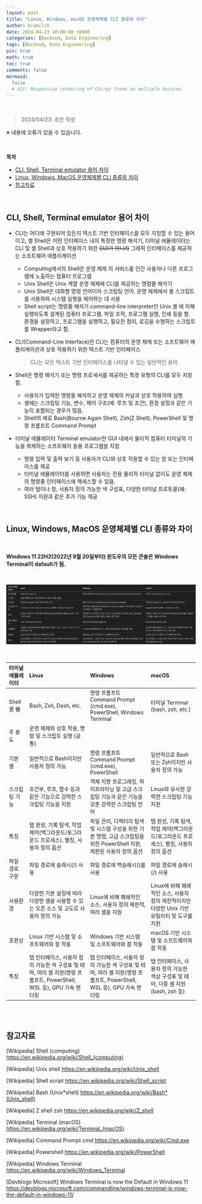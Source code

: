 ```yaml
---
layout: post
title: "Linux, Windows, macOS 운영체제별 CLI 종류와 차이"
author: bramilch
date: 2024-04-23 18:00:00 +0900
categories: [Backend, Data Engineering]
tags: [Backend, Data Engineering]
pin: true
math: true
toc: true
comments: false
mermaid:
  false
  # alt: Responsive rendering of Chirpy theme on multiple devices.
---
```


<br>

> 2024/04/23: 초안 작성

※ 내용에 오류가 있을 수 있습니다.

<br>

**목차**

- [CLI, Shell, Terminal emulator 용어 차이](#cli-shell-terminal-emulator-용어-차이)
- [Linux, Windows, MacOS 운영체제별 CLI 종류와 차이](#linux-windows-macos-운영체제별-cli-종류와-차이)
- [참고자료](#참고자료)

<br>

## CLI, Shell, Terminal emulator 용어 차이

- CLI는 어디에 구현되어 있든지 텍스트 기반 인터페이스를 모두 지칭할 수 있는 용어이고, 셸 Shell은 어떤 인터페이스 내의 특정한 명령 해석기, 터미널 에뮬레이터는 CLI 및 셸 Shell과 상호 작용하기 위한 ~~GUI가 아니라~~ 그래픽 인터페이스를 제공하는 소프트웨어 애플리케이션

  - Computing에서의 Shell은 운영 체제 의 서비스를 인간 사용자나 다른 프로그램에 노출하는 컴퓨터 프로그램
  - Unix Shell은 Unix 계열 운영 체제에 CLI를 제공하는 명령줄 해석기
  - Unix Shell은 대화형 명령 언어이자 스크립팅 언어. 운영 체제에서 셸 스크립트를 사용하여 시스템 실행을 제어하는 ​​데 사용
  - Shell script는 명령줄 해석기 command-line interpreter인 Unix 셸 에 의해 실행되도록 설계된 컴퓨터 프로그램. 파일 조작, 프로그램 실행, 인쇄 등을 함. 환경을 설정하고, 프로그램을 실행하고, 필요한 정리, 로깅을 수행하는 스크립트를 Wrapper라고 함.

- CLI(Command-Line Interface)란 CLI는 컴퓨터의 운영 체제 또는 소프트웨어 애플리케이션과 상호 작용하기 위한 텍스트 기반 인터페이스

  > CLI는 모든 텍스트 기반 인터페이스를 나타낼 수 있는 일반적인 용어

- Shell은 명령 해석기 또는 명령 프로세서를 제공하는 특정 유형의 CLI를 모두 지칭함.

  - 사용자가 입력한 명령을 해석하고 운영 체제의 커널과 상호 작용하여 실행
  - 셸에는 스크립팅 기능, 변수, 제어 구조(예: 루프 및 조건), 환경 설정과 같은 기능이 포함되는 경우가 많음.
  - Shell의 예로 Bash(Bourne Again Shell), Zsh(Z Shell), PowerShell 및 명령 프롬프트 Command Prompt

- 터미널 에뮬레이터 Terminal emulator란 GUI 내에서 물리적 컴퓨터 터미널의 기능을 복제하는 소프트웨어 응용 프로그램을 지칭
  - 명령 입력 및 출력 보기 등 사용자가 CLI와 상호 작용할 수 있는 창 또는 인터페이스를 제공
  - 터미널 에뮬레이터를 사용하면 사용자는 전용 물리적 터미널 없이도 운영 체제의 명령줄 인터페이스에 액세스할 수 있음.
  - 여러 탭이나 창, 사용자 정의 가능한 색 구성표, 다양한 터미널 프로토콜(예: SSH) 지원과 같은 추가 기능 제공

<br>

## Linux, Windows, MacOS 운영체제별 CLI 종류와 차이

<br>

**Windows 11 22H2(2022년 9월 20일부터) 윈도우의 모든 콘솔은 Windows Terminal이 dafault가 됨.**

<br>

![CLI Comparision](.\assets\img\posts\2024-04-23-kr-CLI-types-by-OS\os-cli-comparison.png)

<br>

| 터미널 에뮬레이터 | Linux                                                                                                                 | Windows                                                                                                                 | macOS                                                                                         |
| :---------------- | :-------------------------------------------------------------------------------------------------------------------- | :---------------------------------------------------------------------------------------------------------------------- | :-------------------------------------------------------------------------------------------- |
| Shell 셸 ~~쉘~~   | Bash, Zsh, Dash, etc.                                                                                                 | 명령 프롬프트 Command Prompt (cmd.exe), PowerShell, Windows Terminal                                                    | 터미널 Terminal (bash, zsh, etc.)                                                             |
| 주 용도           | 운영 체제와 상호 작용, 명령 및 스크립트 실행 (공통)                                                                   |
| 기본 셸           | 일반적으로 Bash이지만 사용자 정의 가능                                                                                | 명령 프롬프트 Command Prompt (cmd.exe), PowerShell                                                                      | 일반적으로 Bash 또는 Zsh이지만 사용자 정의 가능                                               |
| 스크립팅 기능     | 조건부, 루프, 함수 등과 같은 기능으로 강력한 스크립팅 기능을 지원                                                     | 객체 지향 프로그래밍, 파이프라이닝 및 고급 스크립팅 기능과 같은 기능을 갖춘 강력한 스크립팅 언어                        | Linux와 유사한 강력한 스크립팅 기능 지원                                                      |
| 특징              | 탭 완성, 기록 탐색, 작업 제어(백그라운드/포그라운드 프로세스), 별칭, 사용자 정의 옵션                                 | 파일 관리, 디렉터리 탐색 및 시스템 구성을 위한 기본 명령, 고급 스크립팅을 위한 PowerShell 지원, 제한된 사용자 정의 옵션 | 탭 완성, 기록 탐색, 작업 제어(백그라운드/포그라운드 프로세스), 별칭, 사용자 정의 옵션         |
| 파일 경로 구문    | 파일 경로에 슬래시(/) 사용                                                                                            | 파일 경로에 백슬래시(\)를 사용                                                                                          | 파일 경로에 슬래시(/) 사용                                                                    |
| 사용환경          | 다양한 기본 설정에 따라 다양한 셸을 사용할 수 있는 오픈 소스 및 고도로 사용자 정의 가능                               | Linux에 비해 폐쇄적인 소스, 사용자 정의 제한적, 여러 셸을 지원                                                          | Linux에 비해 폐쇄적인 소스, 사용자 정의 제한적이지만 다양한 Unix 기반 유틸리티 및 도구를 지원 |
| 호환성            | Linux 기반 시스템 및 소프트웨어와 잘 작동                                                                             | Windows 기반 시스템 및 소프트웨어와 잘 작동                                                                             | macOS 기반 시스템 및 소프트웨어와 잘 작동                                                     |
| 특징              | 탭 인터페이스, 사용자 정의 가능한 색 구성표 및 테마, 여러 셸 지원(명령 프롬프트, PowerShell, WSL 등), GPU 가속 렌더링 | 탭 인터페이스, 사용자 정의 가능한 색 구성표 및 테마, 여러 셸 지원(명령 프롬프트, PowerShell, WSL 등), GPU 가속 렌더링   | 탭 인터페이스, 사용자 정의 가능한 색상 구성표 및 테마, 다중 셸 지원(bash, zsh 등)             |

<br>
<br>

## 참고자료

[Wikipedia] Shell (computing)
<https://en.wikipedia.org/wiki/Shell_(computing)>

[Wikipedia] Unix shell
<https://en.wikipedia.org/wiki/Unix_shell>

[Wikipedia] Shell script
<https://en.wikipedia.org/wiki/Shell_script>

[Wikipedia] Bash (Unix*shell)
<https://en.wikipedia.org/wiki/Bash*(Unix_shell)>

[Wikipedia] Z shell zsh
<https://en.wikipedia.org/wiki/Z_shell>

[Wikipedia] Terminal (macOS)
<https://en.wikipedia.org/wiki/Terminal_(macOS)>

[Wikipedia] Command Prompt cmd
<https://en.wikipedia.org/wiki/Cmd.exe>

[Wikipedia] Powershell
<https://en.wikipedia.org/wiki/PowerShell>

[Wikipedia] Windows Terminal
<https://en.wikipedia.org/wiki/Windows_Terminal>

[Devblogs Microsoft] Windows Terminal is now the Default in Windows 11
<https://devblogs.microsoft.com/commandline/windows-terminal-is-now-the-default-in-windows-11/>
